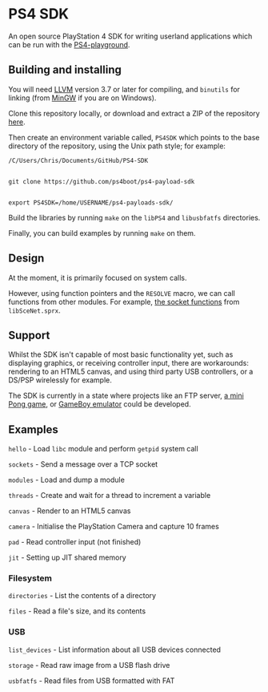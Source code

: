 # PS4 SDK
An open source PlayStation 4 SDK for writing userland applications which can be run with the [PS4-playground](https://github.com/CTurt/PS4-playground).

## Building and installing
You will need [LLVM](http://llvm.org/releases/) version 3.7 or later for compiling, and `binutils` for linking (from [MinGW](http://www.mingw.org/) if you are on Windows).

Clone this repository locally, or download and extract a ZIP of the repository [here](https://github.com/CTurt/PS4-SDK/archive/master.zip).

Then create an environment variable called, `PS4SDK` which points to the base directory of the repository, using the Unix path style; for example:

    /C/Users/Chris/Documents/GitHub/PS4-SDK


    git clone https://github.com/ps4boot/ps4-payload-sdk


    export PS4SDK=/home/USERNAME/ps4-payloads-sdk/

Build the libraries by running `make` on the `libPS4` and `libusbfatfs` directories.

Finally, you can build examples by running `make` on them.

## Design
At the moment, it is primarily focused on system calls.

However, using function pointers and the `RESOLVE` macro, we can call functions from other modules. For example, [the socket functions](https://github.com/CTurt/PS4-SDK/blob/master/source/network.c) from `libSceNet.sprx`.

## Support
Whilst the SDK isn't capable of most basic functionality yet, such as displaying graphics, or receiving controller input, there are workarounds: rendering to an HTML5 canvas, and using third party USB controllers, or a DS/PSP wirelessly for example.

The SDK is currently in a state where projects like an FTP server, [a mini Pong game](https://github.com/CTurt/PS4-Pong), or [GameBoy emulator](https://github.com/CTurt/Cinoop) could be developed.

## Examples
`hello` - Load `libc` module and perform `getpid` system call

`sockets` - Send a message over a TCP socket

`modules` - Load and dump a module

`threads` - Create and wait for a thread to increment a variable

`canvas` - Render to an HTML5 canvas

`camera` - Initialise the PlayStation Camera and capture 10 frames

`pad` - Read controller input (not finished)

`jit` - Setting up JIT shared memory

### Filesystem
`directories` - List the contents of a directory

`files` - Read a file's size, and its contents

### USB
`list_devices` - List information about all USB devices connected

`storage` - Read raw image from a USB flash drive

`usbfatfs` - Read files from USB formatted with FAT
